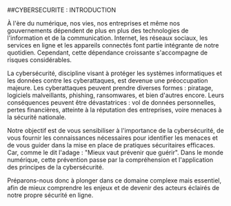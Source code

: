 ##CYBERSECURITE : INTRODUCTION
 
 À l'ère du numérique, nos vies, nos entreprises et même nos gouvernements dépendent de plus en plus des technologies de l'information et de la communication. 
Internet, les réseaux sociaux, les services en ligne et les appareils connectés font partie intégrante de notre quotidien. Cependant, cette dépendance croissante
s'accompagne de risques considérables.

La cybersécurité, discipline visant à protéger les systèmes informatiques et les données contre les cyberattaques, est devenue une préoccupation majeure.
Les cyberattaques peuvent prendre diverses formes : piratage, logiciels malveillants, phishing, ransomwares, et bien d'autres encore. Leurs conséquences peuvent
être dévastatrices : vol de données personnelles, pertes financières, atteinte à la réputation des entreprises, voire menaces à la sécurité nationale.

Notre objectif est de vous sensibiliser à l'importance de la cybersécurité, de vous fournir les connaissances nécessaires pour identifier les menaces et de vous guider
dans la mise en place de pratiques sécuritaires efficaces. Car, comme le dit l'adage : "Mieux vaut prévenir que guérir". Dans le monde numérique, cette prévention passe
par la compréhension et l'application des principes de la cybersécurité.

Préparons-nous donc à plonger dans ce domaine complexe mais essentiel, afin de mieux comprendre les enjeux et de devenir des acteurs éclairés de notre propre sécurité en ligne.
